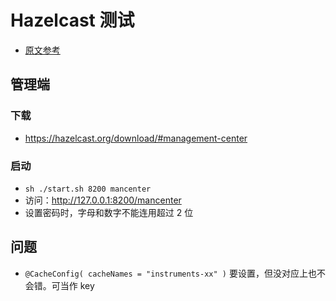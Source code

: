 # Hazelcast 测试
- [原文参考](https://juejin.im/post/5bea40f2f265da61380ec206)

## 管理端
### 下载
- https://hazelcast.org/download/#management-center

### 启动
- `sh ./start.sh 8200 mancenter`
- 访问：http://127.0.0.1:8200/mancenter
- 设置密码时，字母和数字不能连用超过 2 位

## 问题
- `@CacheConfig( cacheNames = "instruments-xx" )` 要设置，但没对应上也不会错。可当作 key